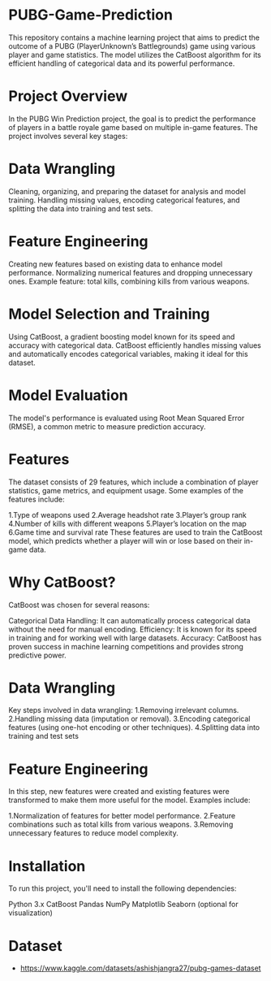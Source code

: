 # PUBG-Game-Prediction
This repository contains a machine learning project that aims to predict the outcome of a PUBG (PlayerUnknown’s Battlegrounds) game using various player and game statistics. The model utilizes the CatBoost algorithm for its efficient handling of categorical data and its powerful performance.

# Project Overview
In the PUBG Win Prediction project, the goal is to predict the performance of players in a battle royale game based on multiple in-game features. The project involves several key stages:

# Data Wrangling
Cleaning, organizing, and preparing the dataset for analysis and model training.
Handling missing values, encoding categorical features, and splitting the data into training and test sets.

# Feature Engineering

Creating new features based on existing data to enhance model performance.
Normalizing numerical features and dropping unnecessary ones.
Example feature: total kills, combining kills from various weapons.

# Model Selection and Training

Using CatBoost, a gradient boosting model known for its speed and accuracy with categorical data.
CatBoost efficiently handles missing values and automatically encodes categorical variables, making it ideal for this dataset.

# Model Evaluation

The model's performance is evaluated using Root Mean Squared Error (RMSE), a common metric to measure prediction accuracy.

# Features

The dataset consists of 29 features, which include a combination of player statistics, game metrics, and equipment usage. Some examples of the features include:

1.Type of weapons used
2.Average headshot rate
3.Player’s group rank
4.Number of kills with different weapons
5.Player’s location on the map
6.Game time and survival rate
These features are used to train the CatBoost model, which predicts whether a player will win or lose based on their in-game data.

# Why CatBoost?
CatBoost was chosen for several reasons:

Categorical Data Handling: It can automatically process categorical data without the need for manual encoding.
Efficiency: It is known for its speed in training and for working well with large datasets.
Accuracy: CatBoost has proven success in machine learning competitions and provides strong predictive power.

# Data Wrangling
Key steps involved in data wrangling:
1.Removing irrelevant columns.
2.Handling missing data (imputation or removal).
3.Encoding categorical features (using one-hot encoding or other techniques).
4.Splitting data into training and test sets

# Feature Engineering
In this step, new features were created and existing features were transformed to make them more useful for the model. Examples include:

1.Normalization of features for better model performance.
2.Feature combinations such as total kills from various weapons.
3.Removing unnecessary features to reduce model complexity.

# Installation
To run this project, you'll need to install the following dependencies:

Python 3.x
CatBoost
Pandas
NumPy
Matplotlib
Seaborn (optional for visualization)

# Dataset 

- https://www.kaggle.com/datasets/ashishjangra27/pubg-games-dataset 
